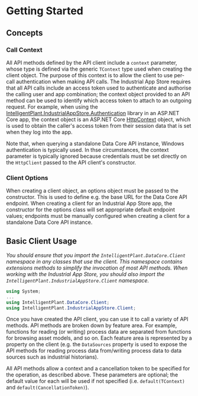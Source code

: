 # Getting Started


## Concepts


### Call Context

All API methods defined by the API client include a `context` parameter, whose type is defined via the generic `TContext` type used when creating the client object. The purpose of this context is to allow the client to use per-call authentication when making API calls. The Industrial App Store requires that all API calls include an access token used to authenticate and authorise the calling user and app combination; the context object provided to an API method can be used to identify which access token to attach to an outgoing request. For example, when using the [IntelligentPlant.IndustrialAppStore.Authentication](/src/IntelligentPlant.IndustrialAppStore.Authentication) library in an ASP.NET Core app, the context object is an ASP.NET Core [HttpContext](https://docs.microsoft.com/en-us/dotnet/api/microsoft.aspnetcore.http.httpcontext) object, which is used to obtain the caller's access token from their session data that is set when they log into the app.

Note that, when querying a standalone Data Core API instance, Windows authentication is typically used. In thse circumstances, the context parameter is typically ignored because credentials must be set directly on the `HttpClient` passed to the API client's constructor.


### Client Options

When creating a client object, an options object must be passed to the constructor. This is used to define e.g. the base URL for the Data Core API endpoint. When creating a client for an Industrial App Store app, the constructor for the options class will set appropriate default endpoint values; endpoints must be manually configured when creating a client for a standalone Data Core API instance.


## Basic Client Usage

_You should ensure that you import the `IntelligentPlant.DataCore.Client` namespace in any classes that use the client. This namespace contains extensions methods to simplify the invocation of most API methods. When working with the Industrial App Store, you should also import the `IntelligentPlant.IndustrialAppStore.Client` namespace._

```csharp
using System;
...
using IntelligentPlant.DataCore.Client;
using IntelligentPlant.IndustrialAppStore.Client;
```

Once you have created the API client, you can use it to call a variety of API methods. API methods are broken down by feature area. For example, functions for reading (or writing) process data are separated from functions for browsing asset models, and so on. Each feature area is represented by a property on the client (e.g. the `DataSources` property is used to expose the API methods for reading process data from/writing process data to data sources such as industrial historians).

All API methods allow a context and a cancellation token to be specified for the operation, as described above. These parameters are optional; the default value for each will be used if not specified (i.e. `default(TContext)` and `default(CancellationToken)`).
